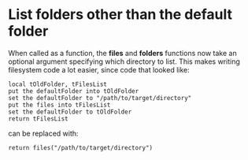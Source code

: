 # List folders other than the default folder

When called as a function, the **files** and **folders** functions
now take an optional argument specifying which directory to list.
This makes writing filesystem code a lot easier, since code that
looked like:

    local tOldFolder, tFilesList
    put the defaultFolder into tOldFolder
    set the defaultFolder to "/path/to/target/directory"
    put the files into tFilesList
    set the defaultFolder to tOldFolder
    return tFilesList

can be replaced with:

    return files("/path/to/target/directory")
